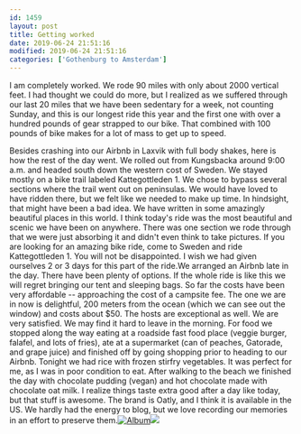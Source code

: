 ```yaml
---
id: 1459
layout: post
title: Getting worked
date: 2019-06-24 21:51:16
modified: 2019-06-24 21:51:16
categories: ['Gothenburg to Amsterdam']
---
```


I am completely worked. We rode 90 miles with only about 2000 vertical feet. I had thought we could do more, but I realized as we suffered through our last 20 miles that we have been sedentary for a week, not counting Sunday, and this is our longest ride this year and the first one with over a hundred pounds of gear strapped to our bike. That combined with 100 pounds of bike makes for a lot of mass to get up to speed.

Besides crashing into our Airbnb in Laxvik with full body shakes, here is how the rest of the day went. We rolled out from Kungsbacka around 9:00 a.m. and headed south down the western cost of Sweden. We stayed mostly on a bike trail labeled Kattegottleden 1. We chose to bypass several sections where the trail went out on peninsulas. We would have loved to have ridden there, but we felt like we needed to make up time. In hindsight, that might have been a bad idea. We have written in some amazingly beautiful places in this world. I think today's ride was the most beautiful and scenic we have been on anywhere. There was one section we rode through that we were just absorbing it and didn't even think to take pictures. If you are looking for an amazing bike ride, come to Sweden and ride Kattegottleden 1. You will not be disappointed. I wish we had given ourselves 2 or 3 days for this part of the ride.We arranged an Airbnb late in the day. There have been plenty of options. If the whole ride is like this we will regret bringing our tent and sleeping bags. So far the costs have been very affordable -- approaching the cost of a campsite fee. The one we are in now is delightful, 200 meters from the ocean (which we can see out the window) and costs about $50. The hosts are exceptional as well. We are very satisfied. We may find it hard to leave in the morning. For food we stopped along the way eating at a roadside fast food place (veggie burger, falafel, and lots of fries), ate at a supermarket (can of peaches, Gatorade, and grape juice) and finished off by going shopping prior to heading to our Airbnb. Tonight we had rice with frozen stirfry vegetables. It was perfect for me, as I was in poor condition to eat. After walking to the beach we finished the day with chocolate pudding (vegan) and hot chocolate made with chocolate oat milk. I realize things taste extra good after a day like today, but that stuff is awesome. The brand is Oatly, and I think it is available in the US. We hardly had the energy to blog, but we love recording our memories in an effort to preserve them.[![Album](https://lh3.googleusercontent.com/4sWMsHzCWltCkQmvHJNZs0KmZdcJeA0wV4XecEwT7an8QT_ODpNRiX4pqXcxsXMUlPcKOod8aFnJbrHZngxBSmpS29uJCEwPNldS3UTBMVqqXYmoTsVRLv7Cb3rMR-IJ__SWSPvI42A "Ride to Laxvik")](https://photos.app.goo.gl/rVMJZHqXz7wVMswv7)![](https://ride.whitings.org/wp-content/uploads/2019/06/screenshot_20190624-2353561332849541349633848.png)
